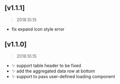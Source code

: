 ## [v1.1.1]
> 2018.10.15
- fix expand icon style error

## [v1.1.0]
> 2018.10.15
- ✨ support table header to be fixed
- ✨ add the aggregated data row at bottom
- ✨ support to pass user-defined loading component
